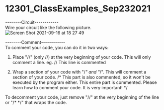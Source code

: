 # 12301_ClassExamples_Sep232021

--------Circuit------------     
Wire your circuit like the following picture.
![Screen Shot 2021-09-16 at 18 27 49](https://user-images.githubusercontent.com/72721482/133693736-cf59a626-5d1f-46a5-bc43-0c257dccde8c.png)



--------Comment------------     
To comment your code, you can do it in two ways:
1. Place "//" (only //) at the very beginning of your code. This will only comment a line.
eg. // This line is commented

2. Wrap a section of your code with "/*" and "*/". This will comment a section of your code.
/*
  This part is also commented, so it won't be executed by the program either.
  This entire part is commented.
  Please learn how to comment your code.
  It is very important!
*/

To decomment your code, just remove "//" at the very beginning of the line or "/* */" that wraps the code.
